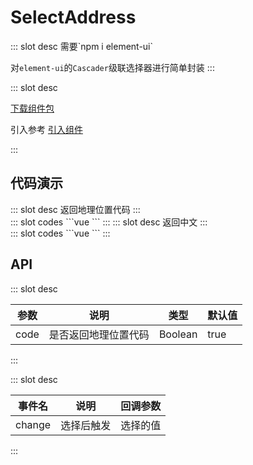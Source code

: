 # SelectAddress

<ContainerBox title="介绍">
::: slot desc
需要`npm i element-ui`

对`element-ui`的`Cascader`级联选择器进行简单封装
:::
</ContainerBox>

<ContainerBox title="下载并引入">
::: slot desc

[下载组件包](https://gitee.com/lengyibai/component-package/raw/master/LibSelectAddress.zip)

引入参考 [引入组件](/Components/Base/start.html#引入组件)

:::
</ContainerBox>

## 代码演示

<ContainerBox title="基础用法">
::: slot desc
返回地理位置代码
:::

<div class="demoBox">
<Dynamics-SelectAddress-demo-index-a />
</div>

<ShowCode>
::: slot codes
```vue
<template>
  <div class="LibSelectAddress">
    <Dynamics-SelectAddress-index v-model="code" />
    <h1>{{ code }}</h1>
  </div>
</template>
<script>
export default {
  data() {
    return {
      code: ["510000", "510100", "510107"],
    };
  },
};
</script>
```
:::
</ShowCode>
</ContainerBox>

<ContainerBox title="返回中文">
::: slot desc
返回中文
:::

<div class="demoBox">
<Dynamics-SelectAddress-demo-index-b />
</div>

<ShowCode>
::: slot codes
```vue
<template>
  <div class="LibSelectAddress">
    <Dynamics-SelectAddress-index
      v-model="chinese"
      @change="change"
      :code="false"
    />
    <h1>{{ chinese }}</h1>
  </div>
</template>
<script>
export default {
  data() {
    return {
      chinese: ["四川省", "自贡市", "自流井区"],
    };
  },
};
</script>
```
:::
</ShowCode>
</ContainerBox>

## API

<ContainerBox title="Props">
::: slot desc

| 参数 | 说明                 | 类型    | 默认值 |
| ---- | -------------------- | ------- | ------ |
| code | 是否返回地理位置代码 | Boolean | true   |

:::
</ContainerBox>

<ContainerBox title="Events">
::: slot desc

| 事件名 | 说明       | 回调参数 |
| ------ | ---------- | -------- |
| change | 选择后触发 | 选择的值 |

:::
</ContainerBox>
